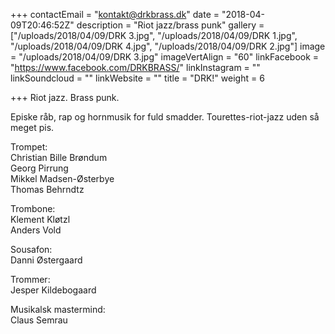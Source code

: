 +++
contactEmail = "kontakt@drkbrass.dk"
date = "2018-04-09T20:46:52Z"
description = "Riot jazz/brass punk"
gallery = ["/uploads/2018/04/09/DRK 3.jpg", "/uploads/2018/04/09/DRK 1.jpg", "/uploads/2018/04/09/DRK 4.jpg", "/uploads/2018/04/09/DRK 2.jpg"]
image = "/uploads/2018/04/09/DRK 3.jpg"
imageVertAlign = "60"
linkFacebook = "https://www.facebook.com/DRKBRASS/"
linkInstagram = ""
linkSoundcloud = ""
linkWebsite = ""
title = "DRK!"
weight = 6

+++
Riot jazz. Brass punk. 

Episke råb, rap og hornmusik for fuld smadder. Tourettes-riot-jazz uden så meget pis.  

Trompet:  
Christian Bille Brøndum  
Georg Pirrung  
Mikkel Madsen-Østerbye  
Thomas Behrndtz   
   
Trombone:  
Klement Kløtzl   
Anders Vold  
   
Sousafon:   
Danni  Østergaard  
   
Trommer:  
Jesper Kildebogaard  
   
Musikalsk mastermind:  
Claus Semrau  
